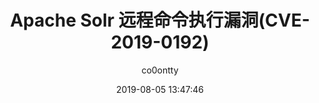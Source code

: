 ---
layout: post
title:  "Apache Solr 远程命令执行漏洞(CVE-2019-0192)" 
date:   2019-08-05 13:47:46
categories: Development
author: co0ontty
categories: 安全开发 漏洞复现 ALL
tags: 安全开发 漏洞复现 ALL
describe: Apache Solr 远程命令执行漏洞(CVE-2019-0192)
cover: '/assets/img/posts/0d543f9aec58561aabc164648a1809d8.png'
---
